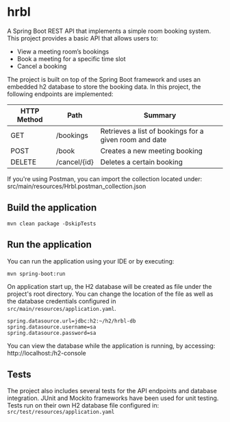 # hrbl

A Spring Boot REST API that implements a simple room booking system.
This project provides a basic API that allows users to:
 - View a meeting room’s bookings 
 - Book a meeting for a specific time slot
 - Cancel a booking


The project is built on top of the Spring Boot framework and uses an embedded h2 database to store the booking data.
In this project, the following endpoints are implemented:

| HTTP Method | Path         | Summary                                                |
|-------------|--------------|--------------------------------------------------------|
| GET         | /bookings    | Retrieves a list of bookings for a given room and date |
| POST        | /book        | Creates a new meeting booking                          |
| DELETE      | /cancel/{id} | Deletes a certain booking                              |

If you're using Postman, you can import the collection located under: src/main/resources/Hrbl.postman_collection.json

## Build the application

`mvn clean package -DskipTests`

## Run the application

You can run the application using your IDE or by executing:

`mvn spring-boot:run`

On application start up, the H2 database will be created as file under the project's root directory.
You can change the location of the file as well as the database credentials configured in `src/main/resources/application.yaml`.


`spring.datasource.url=jdbc:h2:~/h2/hrbl-db`  
`spring.datasource.username=sa`  
`spring.datasource.password=sa`

You can view the database while the application is running,  by accessing:
http://localhost:<port>/h2-console



## Tests
The project also includes several tests for the API endpoints and database integration. JUnit and Mockito frameworks have been used for unit testing.
Tests run on their own H2 database file configured in: `src/test/resources/application.yaml`
